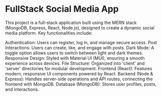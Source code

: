 # FullStack Social Media App

This project is a full-stack application built using the MERN stack (MongoDB, Express, React, Node.js), designed to create a dynamic social media platform. Key functionalities include:

Authentication: Users can register, log in, and manage secure access.
Post Interactions: Users can create, like, and engage with posts.
Dark Mode: A toggle option allows users to switch between light and dark themes.
Responsive Design: Styled with Material UI (MUI), ensuring a smooth experience across devices.
File Structure: Organized into 'client' and 'server' directories for modular development.
Frontend (React): Features modern, responsive UI components powered by React.
Backend (Node & Express): Handles server-side operations and API routes, connecting the frontend with MongoDB.
Database (MongoDB): Stores user profiles, posts, and interactions.
